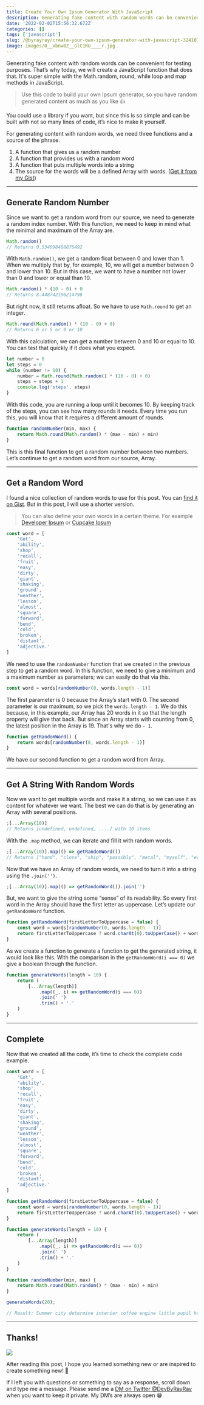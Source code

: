 ```yaml
---
title: Create Your Own Ipsum Generator With JavaScript
description: Generating fake content with random words can be convenient for testing purposes. That’s why today, we will create a JavaScript function that does that. It's super simple with the Math.random, round, while loop and map methods in JavaScript.
date: '2022-02-02T15:56:32.672Z'
categories: []
tags: ['javascript']
slug: /@byrayray/create-your-own-ipsum-generator-with-javascript-3241077570e2
image: images/0__xbnw8Z__GlC1RU____r.jpg
---
```


Generating fake content with random words can be convenient for testing purposes. That’s why today, we will create a JavaScript function that does that. It's super simple with the Math.random, round, while loop and map methods in JavaScript.

> Use this code to build your own Ipsum generator, so you have random generated content as much as you like 👍

You could use a library if you want, but since this is so simple and can be built with not so many lines of code, it’s nice to make it yourself.

For generating content with random words, we need three functions and a source of the phrase.

1.  A function that gives us a random number
2.  A function that provides us with a random word
3.  A function that puts multiple words into a string
4.  The source for the words will be a defined Array with words. ([Get it from my Gist](https://gist.github.com/devbyray/8dbac8a32c7c87f659d9b34137e25ba0))

---

## Generate Random Number

Since we want to get a random word from our source, we need to generate a random index number. With this function, we need to keep in mind what the minimal and maximum of the Array are.

```js
Math.random()
// Returns 0.534098468876492
```

With `Math.random()`, we get a random float between 0 and lower than 1. When we multiply that by, for example, 10, we will get a number between 0 and lower than 10. But in this case, we want to have a number not lower than 0 and lower or equal than 10.

```js
Math.random() * (10 - 0) + 0
// Returns 8.448742196214798
```

But right now, it still returns afloat. So we have to use `Math.round` to get an integer.

```js
Math.round(Math.random() * (10 - 0) + 0)
// Returns 6 or 5 or 9 or 10
```

With this calculation, we can get a number between 0 and 10 or equal to 10. You can test that quickly if it does what you expect.

```js
let number = 0
let steps = 0
while (number != 10) {
	number = Math.round(Math.random() * (10 - 0) + 0)
	steps = steps + 1
	console.log('steps', steps)
}
```

With this code, you are running a loop until it becomes 10. By keeping track of the steps, you can see how many rounds it needs. Every time you run this, you will know that it requires a different amount of rounds.

```js
function randomNumber(min, max) {
	return Math.round(Math.random() * (max - min) + min)
}
```

This is this final function to get a random number between two numbers. Let’s continue to get a random word from our source, Array.

---

## Get a Random Word

I found a nice collection of random words to use for this post. You can [find it on Gist](https://gist.github.com/devbyray/8dbac8a32c7c87f659d9b34137e25ba0). But in this post, I will use a shorter version.

> You can also define your own words in a certain theme. For example [Developer Ipsum](https://developer-ipsum.netlify.app/) or [Cupcake Ipsum](http://www.cupcakeipsum.com/)

```js
const word = [
	'Got',
	'ability',
	'shop',
	'recall',
	'fruit',
	'easy',
	'dirty',
	'giant',
	'shaking',
	'ground',
	'weather',
	'lesson',
	'almost',
	'square',
	'forward',
	'bend',
	'cold',
	'broken',
	'distant',
	'adjective.'
]
```

We need to use the `randomNumber` function that we created in the previous step to get a random word. In this function, we need to give a minimum and a maximum number as parameters; we can easily do that via this.

```js
const word = words[randomNumber(0, words.length - 1)]
```

The first parameter is 0 because the Array’s start with 0. The second parameter is our maximum, so we pick the `words.length - 1`. We do this because, in this example, our Array has 20 words in it so that the length property will give that back. But since an Array starts with counting from 0, the latest position in the Array is 19. That's why we do `- 1`.

```js
function getRandomWord() {
	return words[randomNumber(0, words.length - 1)]
}
```

We have our second function to get a random word from Array.

---

## Get A String With Random Words

Now we want to get multiple words and make it a string, so we can use it as content for whatever we want. The best we can do that is by generating an Array with several positions.

```js
;[...Array(10)] 
// Returns [undefined, undefined, ....] with 10 items
```

With the `.map` method, we can iterate and fill it with random words.

```js
;[...Array(10)].map(() => getRandomWord()) 
// Returns ["hand", "close", "ship", "possibly", "metal", "myself", "everybody", "serious", "adult", "favorite"]
```

Now that we have an Array of random words, we need to turn it into a string using the `.join('')`.

```js
;[...Array(10)].map(() => getRandomWord()).join('')
```

But, we want to give the string some “sense” of its readability. So every first word in the Array should have the first letter as uppercase. Let’s update our `getRandomWord` function.

```js
function getRandomWord(firstLetterToUppercase = false) {
	const word = words[randomNumber(0, words.length - 1)]
	return firstLetterToUppercase ? word.charAt(0).toUpperCase() + word.slice(1) : word
}
```

As we create a function to generate a function to get the generated string, it would look like this. With the comparison in the `getRandomWord(i === 0)` we give a boolean through the function.

```js
function generateWords(length = 10) {
	return (
		[...Array(length)]
			.map((_, i) => getRandomWord(i === 0))
			.join(' ')
			.trim() + '.'
	)
}
```

---

## Complete

Now that we created all the code, it’s time to check the complete code example.

```js
const word = [
	'Got',
	'ability',
	'shop',
	'recall',
	'fruit',
	'easy',
	'dirty',
	'giant',
	'shaking',
	'ground',
	'weather',
	'lesson',
	'almost',
	'square',
	'forward',
	'bend',
	'cold',
	'broken',
	'distant',
	'adjective.'
]

function getRandomWord(firstLetterToUppercase = false) {
	const word = words[randomNumber(0, words.length - 1)]
	return firstLetterToUppercase ? word.charAt(0).toUpperCase() + word.slice(1) : word
}

function generateWords(length = 10) {
	return (
		[...Array(length)]
			.map((_, i) => getRandomWord(i === 0))
			.join(' ')
			.trim() + '.'
	)
}

function randomNumber(min, max) {
	return Math.round(Math.random() * (max - min) + min)
}

generateWords(20);

// Result: Summer city determine interior coffee engine little pupil horn pain likely dress opinion cost perfectly crack parts daily addition copper.
```

<runkit link="https://runkit.com/devbyrayray/how-to-generate-a-string-with-random-words"></runkit>

---

## Thanks!

![](/images/0__4aTcitCaVTWHHeiO.jpg)

After reading this post, I hope you learned something new or are inspired to create something new! 🤗

If I left you with questions or something to say as a response, scroll down and type me a message. Please send me a [DM on Twitter @DevByRayRay](https://twitter.com/@devbyrayray) when you want to keep it private. My DM’s are always open 😁
